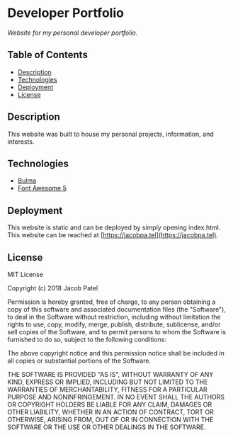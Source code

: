 # Developer Portfolio

*Website for my personal developer portfolio.* 

## Table of Contents
- [Description](#description)
- [Technologies](#technologies)
- [Deployment](#deployment)
- [License](#license)

## Description

This website was built to house my personal projects, information, and interests.

## Technologies

* [Bulma](https://bulma.io)
* [Font Awesome 5](https://fontawesome.com)

## Deployment

This website is static and can be deployed by simply opening index.html. This website can be reached at [https://jacobpa.tel](https://jacobpa.tel).

## License

 MIT License

Copyright (c) 2018 Jacob Patel

Permission is hereby granted, free of charge, to any person obtaining a copy
of this software and associated documentation files (the "Software"), to deal
in the Software without restriction, including without limitation the rights
to use, copy, modify, merge, publish, distribute, sublicense, and/or sell
copies of the Software, and to permit persons to whom the Software is
furnished to do so, subject to the following conditions:

The above copyright notice and this permission notice shall be included in all
copies or substantial portions of the Software.

THE SOFTWARE IS PROVIDED "AS IS", WITHOUT WARRANTY OF ANY KIND, EXPRESS OR
IMPLIED, INCLUDING BUT NOT LIMITED TO THE WARRANTIES OF MERCHANTABILITY,
FITNESS FOR A PARTICULAR PURPOSE AND NONINFRINGEMENT. IN NO EVENT SHALL THE
AUTHORS OR COPYRIGHT HOLDERS BE LIABLE FOR ANY CLAIM, DAMAGES OR OTHER
LIABILITY, WHETHER IN AN ACTION OF CONTRACT, TORT OR OTHERWISE, ARISING FROM,
OUT OF OR IN CONNECTION WITH THE SOFTWARE OR THE USE OR OTHER DEALINGS IN THE
SOFTWARE.

